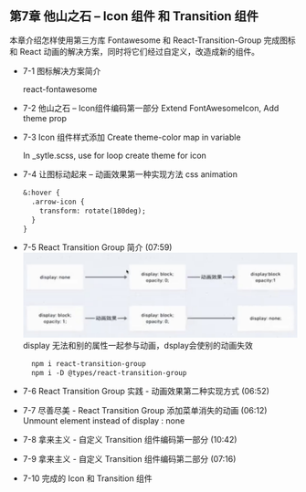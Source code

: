 ## 第7章 他山之石 – Icon 组件 和 Transition 组件
本章介绍怎样使用第三方库 Fontawesome 和 React-Transition-Group 完成图标和 React 动画的解决方案，同时将它们经过自定义，改造成新的组件。

- 7-1 图标解决方案简介

  react-fontawesome


- 7-2 他山之石 – Icon组件编码第一部分
  Extend FontAwesomeIcon, Add theme prop
  
- 7-3 Icon 组件样式添加
  Create theme-color map in variable

  In _sytle.scss, use for loop create theme for icon

- 7-4 让图标动起来 – 动画效果第一种实现方法
  css animation
  ```
  &:hover {
    .arrow-icon {
      transform: rotate(180deg);
    }
  }
  ```
  
- 7-5 React Transition Group 简介 (07:59)
  ![](./_images/animation.png)
  display 无法和别的属性一起参与动画，dsplay会使别的动画失效
  ```
    npm i react-transition-group 
    npm i -D @types/react-transition-group
  ```

  
  
- 7-6 React Transition Group 实践 - 动画效果第二种实现方式 (06:52)
 
- 7-7 尽善尽美 - React Transition Group 添加菜单消失的动画 (06:12)
  Unmount element instead of display : none

- 7-8 拿来主义 - 自定义 Transition 组件编码第一部分 (10:42)
 
- 7-9 拿来主义 - 自定义 Transition 组件编码第二部分 (07:16)
 
- 7-10 完成的 Icon 和 Transition 组件